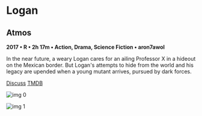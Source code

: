# Logan

## Atmos

**2017 • R • 2h 17m • Action, Drama, Science Fiction • aron7awol**

In the near future, a weary Logan cares for an ailing Professor X in a hideout on the Mexican border. But Logan's attempts to hide from the world and his legacy are upended when a young mutant arrives, pursued by dark forces.

[Discuss](https://www.avsforum.com/threads/bass-eq-for-filtered-movies.2995212/post-57134220)  [TMDB](263115)

![img 0](https://i.imgur.com/MISbJvD.jpg)

![img 1](https://i.imgur.com/0UOSB70.jpg)


